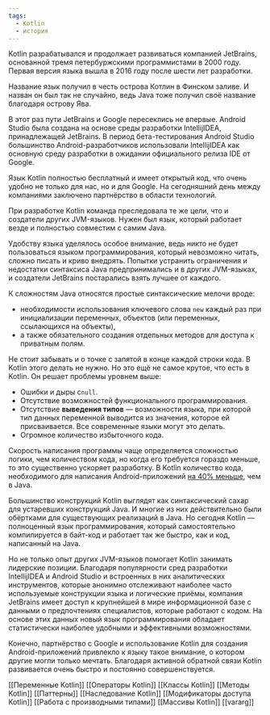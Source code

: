 ```yaml
---
tags:
  - Kotlin
  - история
---
```

Kotlin разрабатывался и продолжает развиваться компанией JetBrains, основанной тремя петербуржскими программистами в 2000 году. Первая версия языка вышла в 2016 году после шести лет разработки.

Название язык получил в честь острова Котлин в Финском заливе. И назван он был так не случайно, ведь Java тоже получил своё название благодаря острову Ява.

В этот раз пути JetBrains и Google пересеклись не впервые. Android Studio была создана на основе среды разработки IntellijIDEA, принадлежащей JetBrains. В период бета-тестирования Android Studio большинство Android-разработчиков использовали IntellijIDEA как основную среду разработки в ожидании официального релиза IDE от Google.

Язык Kotlin полностью бесплатный и имеет открытый код, что очень удобно не только для нас, но и для Google. На сегодняшний день между компаниями заключено партнёрство в области технологий.

При разработке Kotlin команда преследовала те же цели, что и создатели других JVM-языков. Нужен был язык, который работает везде и полностью совместим с самим Java.

Удобству языка уделялось особое внимание, ведь никто не будет пользоваться языком программирования, который невозможно читать, сложно писать и криво внедрять. Попытки устранить ограничения и недостатки синтаксиса Java предпринимались и в других JVM-языках, и создатели JetBrains постарались взять лучшее от каждого.

К сложностям Java относятся простые синтаксические мелочи вроде:

- необходимости использования ключевого слова `new` каждый раз при инициализации переменных, объектов (или переменных, ссылающихся на объекты),
- а также обязательного создания отдельных методов для доступа к приватным полям.

Не стоит забывать и о точке с запятой в конце каждой строки кода. В Kotlin этого делать не нужно. Но это ещё не самое крутое, что есть в Kotlin. Он решает проблемы уровнем выше:

- Ошибки и дыры с`null`.
- Отсутствие возможностей функционального программирования.
- Отсутствие **выведения типов** — возможности языка, при которой тип данных переменной выводится из значения, которое ей присваивается. Все современные языки могут это делать.
- Огромное количество избыточного кода.

Скорость написания программы чаще определяется сложностью логики, чем количеством кода, но когда его требуется гораздо меньше, то это существенно ускоряет разработку. В Kotlin количество кода, необходимого для написания Android-приложений [на 40% меньше](https://kotlinlang.org/docs/faq.html#what-is-the-current-version-of-kotlin), чем в Java.

Большинство конструкций Kotlin выглядят как синтаксический сахар для устаревших конструкций Java. И многие из них действительно были обёртками для существующих реализаций в Java. Но сегодня Kotlin — полноценный язык программирования, который самостоятельно компилируется в байт-код и работает так же быстро, как и код, написанный на Java.

Но не только опыт других JVM-языков помогает Kotlin занимать лидерские позиции. Благодаря популярности сред разработки IntellijIDEA и Android Studio и встроенных в них аналитических инструментов, которые анонимно отслеживают наиболее часто используемые конструкции языка и логические приёмы, компания JetBrains имеет доступ к крупнейшей в мире информационной базе с данными о предпочтениях специалистов, которые работают с кодом. На основе этих данных новый язык программирования обладает статистически наиболее удобными и эффективными возможностями.

Конечно, партнёрство с Google и использование Kotlin для создания Android-приложений привлекло к языку такое внимание, о котором другие могли только мечтать. Благодаря активной обратной связи Kotlin развивается очень быстро и постоянно совершенствуется.

[[Переменные Kotlin]]
[[Операторы Kotlin]]
[[Классы Kotlin]]
[[Методы Kotlin]]
[[Паттерны]]
[[Наследование Kotlin]]
[[Модификаторы доступа Kotlin]]
[[Работа с производными типами]]
[[Массивы Kotlin]]
[[vararg]]